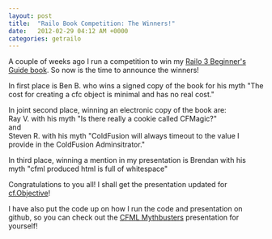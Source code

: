 ```yaml
---
layout: post
title:  "Railo Book Competition: The Winners!"
date:   2012-02-29 04:12 AM +0000
categories: getrailo
---
```

<p>A couple of weeks ago I run a competition to win my <a href="http://bit.ly/RailoBook" target="_blank">Railo 3 Beginner's Guide book</a>. So now is the time to announce the winners! </p>
<p>In first place is Ben B. who wins a signed copy of the book for his myth "The cost for creating a cfc object is minimal and has no real cost."</p>
<p>In joint second place, winning an electronic copy of the book are:<br />Ray V. with his myth "Is there really a cookie called CFMagic?"<br />and<br />Steven R. with his myth "ColdFusion will always timeout to the value I provide in the ColdFusion Adminsitrator."</p>
<p>In third place, winning a mention in my presentation is Brendan with his myth "cfml produced html is full of whitespace"</p>
<p>Congratulations to you all! I shall get the presentation updated for <a href="http://www.cfobjective.com/" target="_blank">cf.Objective</a>! </p>
<p>I have also put the code up on how I run the code and presentation on github, so you can check out the <a href="https://github.com/cybersonic/CFML-Mythbusters" target="_blank">CFML Mythbusters</a> presentation for yourself!</p>